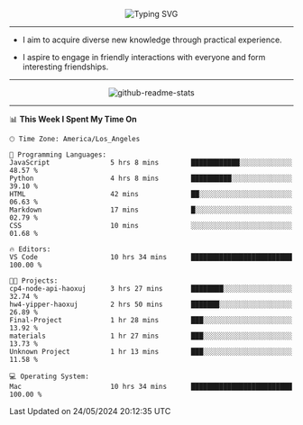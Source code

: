 <p align="center">
  <img src="https://readme-typing-svg.demolab.com?font=Fira+Code&weight=500&size=32&duration=2500&pause=1600&center=true&vCenter=true&random=false&width=1024&height=64&lines=Hi+there+%F0%9F%91%8B;I'm+delighted+you+could+make+it+here+%F0%9F%8E%89;I'm+Harry%2C+a+college+student+still+finding+my+way" alt="Typing SVG" />
</p>


---


- I aim to acquire diverse new knowledge through practical experience.

- I aspire to engage in friendly interactions with everyone and form interesting friendships.


---


<p align="center">
  <img src="https://github-readme-stats.vercel.app/api?username=Harry-Jing&show_icons=true" alt="github-readme-stats"/>
</p>


---

<!--START_SECTION:waka-->
📊 **This Week I Spent My Time On** 

```text
🕑︎ Time Zone: America/Los_Angeles

💬 Programming Languages: 
JavaScript               5 hrs 8 mins        ████████████░░░░░░░░░░░░░   48.57 % 
Python                   4 hrs 8 mins        ██████████░░░░░░░░░░░░░░░   39.10 % 
HTML                     42 mins             ██░░░░░░░░░░░░░░░░░░░░░░░   06.63 % 
Markdown                 17 mins             █░░░░░░░░░░░░░░░░░░░░░░░░   02.79 % 
CSS                      10 mins             ░░░░░░░░░░░░░░░░░░░░░░░░░   01.68 % 

🔥 Editors: 
VS Code                  10 hrs 34 mins      █████████████████████████   100.00 % 

🐱‍💻 Projects: 
cp4-node-api-haoxuj      3 hrs 27 mins       ████████░░░░░░░░░░░░░░░░░   32.74 % 
hw4-yipper-haoxuj        2 hrs 50 mins       ███████░░░░░░░░░░░░░░░░░░   26.89 % 
Final-Project            1 hr 28 mins        ███░░░░░░░░░░░░░░░░░░░░░░   13.92 % 
materials                1 hr 27 mins        ███░░░░░░░░░░░░░░░░░░░░░░   13.73 % 
Unknown Project          1 hr 13 mins        ███░░░░░░░░░░░░░░░░░░░░░░   11.58 % 

💻 Operating System: 
Mac                      10 hrs 34 mins      █████████████████████████   100.00 % 
```


 Last Updated on 24/05/2024 20:12:35 UTC
<!--END_SECTION:waka-->
